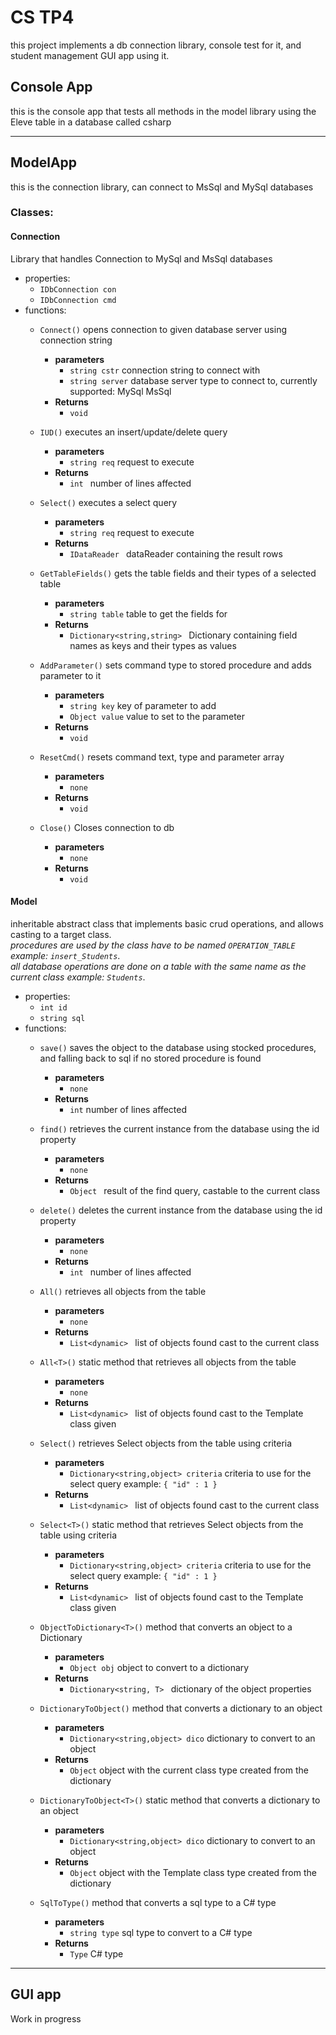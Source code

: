 # CS TP4
this project implements a db connection library, console test for it, and student management GUI app using it.

## Console App
this is the console app that tests all methods in the model library using the Eleve table in a database called csharp

---

## ModelApp
this is the connection library, can connect to MsSql and MySql databases

### Classes:
#### Connection 
Library that handles Connection to MySql and MsSql databases
  - properties:
    - `IDbConnection con`  
    - `IDbConnection cmd`
  - functions:
    - `Connect()` opens connection to given database server using connection string
      - **parameters**
        - ` string cstr ` connection string to connect with
        - ` string server ` database server type to connect to, currently supported: MySql MsSql
      - **Returns**
        - ` void `
    
    
    - `IUD()` executes an insert/update/delete query
      - **parameters**
        - ` string req ` request to execute
      - **Returns**
        - `int ` number of lines affected


    - `Select()` executes a select query
      - **parameters**
        - ` string req ` request to execute
      - **Returns**
        - `IDataReader ` dataReader containing the result rows


    - `GetTableFields()` gets the table fields and their types of a selected table
      - **parameters**
        - ` string table ` table to get the fields for
      - **Returns**
        - `Dictionary<string,string> ` Dictionary containing field names as keys and their types as values


    - `AddParameter()` sets command type to stored procedure and adds parameter to it
      - **parameters**
        - ` string key ` key of parameter to add 
        - ` Object value ` value to set to the parameter
      - **Returns**
        - `void`

    - `ResetCmd()` resets command text, type and parameter array
      - **parameters**
        - ` none `
      - **Returns**
        - `void`
    
    - `Close()` Closes connection to db
      - **parameters**
        - ` none `
      - **Returns**
        - `void`


#### Model
inheritable abstract class that implements basic crud operations, and allows casting to a target class.  
*procedures are used by the class have to be named `OPERATION_TABLE` example: `insert_Students`*.  
*all database operations are done on a table with the same name as the current class example: `Students`*.  
  - properties:
    - `int id`
    - `string sql`
  - functions:
    - `save()` saves the object to the database using stocked procedures, and falling back to sql if no stored procedure is found
      - **parameters**
        - ` none `
      - **Returns**
        - `int` number of lines affected
    
    
    - `find()` retrieves the current instance from the database using the id property
      - **parameters**
        - ` none `
      - **Returns**
        - `Object ` result of the find query, castable to the current class


    - `delete()` deletes the current instance from the database using the id property
      - **parameters**
        - ` none `
      - **Returns**
        - `int ` number of lines affected


    - `All()` retrieves all objects from the table
      - **parameters**
        - ` none ` 
      - **Returns**
        - `List<dynamic> ` list of objects found cast to the current class


    - `All<T>()` static method that retrieves all objects from the table
      - **parameters**
        - ` none ` 
      - **Returns**
        - `List<dynamic> ` list of objects found cast to the Template class given


    - `Select()` retrieves Select objects from the table using criteria
      - **parameters**
        - ` Dictionary<string,object> criteria ` criteria to use for the select query example: `{ "id" : 1 }`
      - **Returns**
        - `List<dynamic> ` list of objects found cast to the current class


    - `Select<T>()` static method that retrieves Select objects from the table using criteria
      - **parameters**
        - ` Dictionary<string,object> criteria ` criteria to use for the select query example: `{ "id" : 1 }`
      - **Returns**
        - `List<dynamic> ` list of objects found cast to the Template class given
    
    - `ObjectToDictionary<T>()` method that converts an object to a Dictionary
      - **parameters**
        - ` Object obj ` object to convert to a dictionary
      - **Returns**
        - `Dictionary<string, T> ` dictionary of the object properties


    - `DictionaryToObject()` method that converts a dictionary to an object
      - **parameters**
        - ` Dictionary<string,object> dico ` dictionary to convert to an object
      - **Returns**
        - ` Object ` object with the current class type created from the dictionary


    - `DictionaryToObject<T>()` static method that converts a dictionary to an object
      - **parameters**
        - ` Dictionary<string,object> dico ` dictionary to convert to an object
      - **Returns**
        - ` Object ` object with the Template class type created from the dictionary

    - `SqlToType()` method that converts a sql type to a C# type
      - **parameters**
        - ` string type ` sql type to convert to a C# type
      - **Returns**
        - ` Type ` C# type
---
## GUI app
Work in progress
